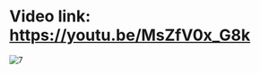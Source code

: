 # Video link: https://youtu.be/MsZfV0x_G8k

![7](https://github.com/EhabMagdyy/Firebase-ESP32/assets/132620660/d693b721-5901-425b-9675-84430df00bc8)
